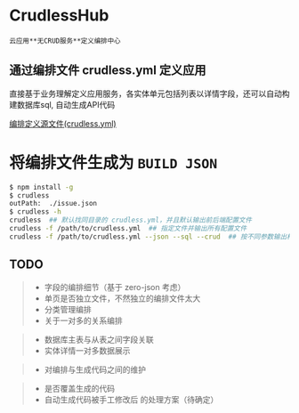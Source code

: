 # CrudlessHub

`云应用**无CRUD服务**定义编排中心`

## 通过编排文件 crudless.yml 定义应用

直接基于业务理解定义应用服务，各实体单元包括列表以详情字段，还可以自动构建数据库sql, 自动生成API代码

[编排定义源文件(crudless.yml)](crudless.yml)

# 将编排文件生成为 `BUILD JSON`

```bash
$ npm install -g
$ crudless  
outPath:  ./issue.json
$ crudless -h
crudless  ## 默认找同目录的 crudless.yml，并且默认输出前后端配置文件
crudless -f /path/to/crudless.yml  ## 指定文件并输出所有配置文件
crudless -f /path/to/crudless.yml --json --sql --crud  ## 按不同参数输出相应配置文件
```

## TODO

> - 字段的编排细节（基于 zero-json 考虑）
> - 单页是否独立文件，不然独立的编排文件太大
> - 分类管理编排
> - 关于一对多的关系编排

>   - 数据库主表与从表之间字段关联
>   - 实体详情一对多数据展示

> - 对编排与生成代码之间的维护

>   - 是否覆盖生成的代码
>   - 自动生成代码被手工修改后 的处理方案（待确定）
